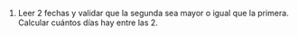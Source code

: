 1. Leer 2 fechas y validar que la segunda sea mayor o igual que la primera. Calcular cuántos días hay entre las 2.